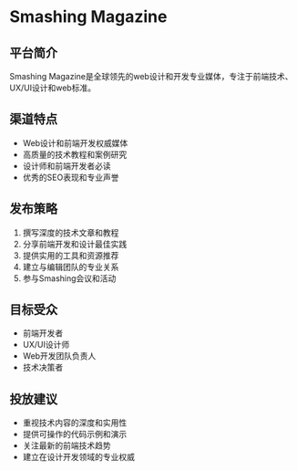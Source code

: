 # Smashing Magazine

## 平台简介
Smashing Magazine是全球领先的web设计和开发专业媒体，专注于前端技术、UX/UI设计和web标准。

## 渠道特点
- Web设计和前端开发权威媒体
- 高质量的技术教程和案例研究
- 设计师和前端开发者必读
- 优秀的SEO表现和专业声誉

## 发布策略
1. 撰写深度的技术文章和教程
2. 分享前端开发和设计最佳实践
3. 提供实用的工具和资源推荐
4. 建立与编辑团队的专业关系
5. 参与Smashing会议和活动

## 目标受众
- 前端开发者
- UX/UI设计师
- Web开发团队负责人
- 技术决策者

## 投放建议
- 重视技术内容的深度和实用性
- 提供可操作的代码示例和演示
- 关注最新的前端技术趋势
- 建立在设计开发领域的专业权威